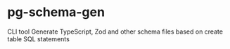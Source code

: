 # pg-schema-gen
CLI tool Generate TypeScript, Zod and other schema files based on create table SQL statements
